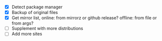 - [x] Detect package manager
- [x] Backup of original files
- [x] Get mirror list, online: from mirrorz or github release? offline: from file or from args?
- [ ] Supplement with more distributions
- [ ] Add more sites